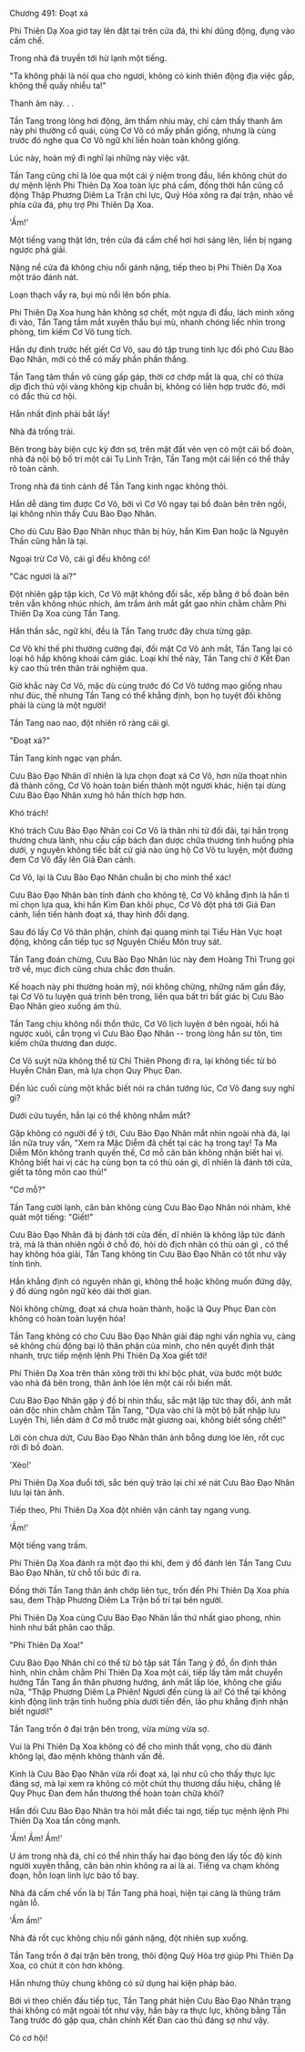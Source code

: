 




Chương 491: Đoạt xá


Phi Thiên Dạ Xoa giơ tay lên đặt tại trên cửa đá, thi khí dũng động, đụng vào cấm chế.

Trong nhà đá truyền tới hừ lạnh một tiếng.

"Ta không phải là nói qua cho ngươi, không có kinh thiên động địa việc gấp, không thể quấy nhiễu ta!"

Thanh âm này. . .

Tần Tang trong lòng hơi động, âm thầm nhíu mày, chỉ cảm thấy thanh âm này phi thường cổ quái, cùng Cơ Võ có mấy phần giống, nhưng là cùng trước đó nghe qua Cơ Võ ngữ khí liền hoàn toàn không giống.

Lúc này, hoàn mỹ đi nghĩ lại những này việc vặt.

Tần Tang cũng chỉ là lóe qua một cái ý niệm trong đầu, liền không chút do dự mệnh lệnh Phi Thiên Dạ Xoa toàn lực phá cấm, đồng thời hắn cũng cổ động Thập Phương Diêm La Trận chi lực, Quỷ Hỏa xông ra đại trận, nhào về phía cửa đá, phụ trợ Phi Thiên Dạ Xoa.

'Ầm!'

Một tiếng vang thật lớn, trên cửa đá cấm chế hơi hơi sáng lên, liền bị ngang ngược phá giải.

Nặng nề cửa đá không chịu nổi gánh nặng, tiếp theo bị Phi Thiên Dạ Xoa một trảo đánh nát.

Loạn thạch vẩy ra, bụi mù nổi lên bốn phía.

Phi Thiên Dạ Xoa hung hãn không sợ chết, một ngựa đi đầu, lách mình xông đi vào, Tần Tang tầm mắt xuyên thấu bụi mù, nhanh chóng liếc nhìn trong phòng, tìm kiếm Cơ Võ tung tích.

Hắn dự định trước hết giết Cơ Võ, sau đó tập trung tinh lực đối phó Cưu Bào Đạo Nhân, mới có thể có mấy phần phần thắng.

Tần Tang tâm thần vô cùng gấp gáp, thời cơ chớp mắt là qua, chỉ có thừa dịp địch thủ vội vàng không kịp chuẩn bị, không có liên hợp trước đó, mới có đắc thủ cơ hội.

Hắn nhất định phải bắt lấy!

Nhà đá trống trải.

Bên trong bày biện cực kỳ đơn sơ, trên mặt đất vẻn vẹn có một cái bồ đoàn, nhà đá nội bộ bố trí một cái Tụ Linh Trận, Tần Tang một cái liền có thể thấy rõ toàn cảnh.

Trong nhà đá tình cảnh để Tần Tang kinh ngạc không thôi.

Hắn dễ dàng tìm được Cơ Võ, bởi vì Cơ Võ ngay tại bồ đoàn bên trên ngồi, lại không nhìn thấy Cưu Bào Đạo Nhân.

Cho dù Cưu Bào Đạo Nhân nhục thân bị hủy, hắn Kim Đan hoặc là Nguyên Thần cũng hẳn là tại.

Ngoại trừ Cơ Võ, cái gì đều không có!

"Các ngươi là ai?"

Đột nhiên gặp tập kích, Cơ Võ mặt không đổi sắc, xếp bằng ở bồ đoàn bên trên vẫn không nhúc nhích, âm trầm ánh mắt gắt gao nhìn chằm chằm Phi Thiên Dạ Xoa cùng Tần Tang.

Hắn thần sắc, ngữ khí, đều là Tần Tang trước đây chưa từng gặp.

Cơ Võ khí thế phi thường cường đại, đối mặt Cơ Võ ánh mắt, Tần Tang lại có loại hô hấp không khoái cảm giác. Loại khí thế này, Tần Tang chỉ ở Kết Đan kỳ cao thủ trên thân trải nghiệm qua.

Giờ khắc này Cơ Võ, mặc dù cùng trước đó Cơ Võ tướng mạo giống nhau như đúc, thế nhưng Tần Tang có thể khẳng định, bọn họ tuyệt đối không phải là cùng là một người!

Tần Tang nao nao, đột nhiên rõ ràng cái gì.

"Đoạt xá?"

Tần Tang kinh ngạc vạn phần.

Cưu Bào Đạo Nhân dĩ nhiên là lựa chọn đoạt xá Cơ Võ, hơn nữa thoạt nhìn đã thành công, Cơ Võ hoàn toàn biến thành một người khác, hiện tại dùng Cưu Bào Đạo Nhân xưng hô hắn thích hợp hơn.

Khó trách!

Khó trách Cưu Bào Đạo Nhân coi Cơ Võ là thân nhi tử đối đãi, tại hắn trọng thương chưa lành, nhu cầu cấp bách đan dược chữa thương tình huống phía dưới, y nguyên không tiếc bất cứ giá nào ủng hộ Cơ Võ tu luyện, một đường đem Cơ Võ đẩy lên Giả Đan cảnh.

Cơ Võ, lại là Cưu Bào Đạo Nhân chuẩn bị cho mình thể xác!

Cưu Bào Đạo Nhân bàn tính đánh cho không tệ, Cơ Võ khẳng định là hắn tỉ mỉ chọn lựa qua, khi hắn Kim Đan khôi phục, Cơ Võ đột phá tới Giả Đan cảnh, liền tiến hành đoạt xá, thay hình đổi dạng.

Sau đó lấy Cơ Võ thân phận, chính đại quang minh tại Tiểu Hàn Vực hoạt động, không cần tiếp tục sợ Nguyên Chiếu Môn truy sát.

Tần Tang đoán chừng, Cưu Bào Đạo Nhân lúc này đem Hoàng Thì Trung gọi trở về, mục đích cũng chưa chắc đơn thuần.

Kế hoạch này phi thường hoàn mỹ, nói không chừng, những năm gần đây, tại Cơ Võ tu luyện quá trình bên trong, liền qua bất tri bất giác bị Cưu Bào Đạo Nhân gieo xuống ám thủ.

Tần Tang chịu không nổi thổn thức, Cơ Võ lịch luyện ở bên ngoài, hối hả ngược xuôi, cẩn trọng vì Cưu Bào Đạo Nhân -- trong lòng hắn sư tôn, tìm kiếm chữa thương đan dược.

Cơ Võ suýt nữa không thể từ Chỉ Thiên Phong đi ra, lại không tiếc từ bỏ Huyền Chân Đan, mà lựa chọn Quy Phục Đan.

Đến lúc cuối cùng một khắc biết nói ra chân tướng lúc, Cơ Võ đang suy nghĩ gì?

Dưới cửu tuyền, hắn lại có thể không nhắm mắt?

Gặp không có người để ý tới, Cưu Bào Đạo Nhân mắt nhìn ngoài nhà đá, lại lần nữa truy vấn, "Xem ra Mặc Diễm đã chết tại các hạ trong tay! Ta Ma Diễm Môn không tranh quyền thế, Cơ mỗ căn bản không nhận biết hai vị. Không biết hai vị các hạ cùng bọn ta có thù oán gì, dĩ nhiên là đánh tới cửa, giết ta tông môn cao thủ!"

"Cơ mỗ?"

Tần Tang cười lạnh, căn bản không cùng Cưu Bào Đạo Nhân nói nhảm, khẽ quát một tiếng: "Giết!"

Cưu Bào Đạo Nhân đã bị đánh tới cửa đến, dĩ nhiên là không lập tức đánh trả, mà là thản nhiên ngồi ở chỗ đó, hỏi dò địch nhân có thù oán gì , có thể hay không hóa giải, Tần Tang không tin Cưu Bào Đạo Nhân có tốt như vậy tính tình.

Hắn khẳng định có nguyên nhân gì, không thể hoặc không muốn đứng dậy, ý đồ dùng ngôn ngữ kéo dài thời gian.

Nói không chừng, đoạt xá chưa hoàn thành, hoặc là Quy Phục Đan còn không có hoàn toàn luyện hóa!

Tần Tang không có cho Cưu Bào Đạo Nhân giải đáp nghi vấn nghĩa vụ, càng sẽ không chủ động bại lộ thân phận của mình, cho nên quyết định thật nhanh, trực tiếp mệnh lệnh Phi Thiên Dạ Xoa giết tới!

Phi Thiên Dạ Xoa trên thân xông trời thi khí bộc phát, vừa bước một bước vào nhà đá bên trong, thân ảnh lóe lên một cái rồi biến mất.

Cưu Bào Đạo Nhân gặp ý đồ bị nhìn thấu, sắc mặt lập tức thay đổi, ánh mắt oán độc nhìn chằm chằm Tần Tang, "Dựa vào chỉ là một bộ bất nhập lưu Luyện Thi, liền dám ở Cơ mỗ trước mặt giương oai, không biết sống chết!"

Lời còn chưa dứt, Cưu Bào Đạo Nhân thân ảnh bỗng dưng lóe lên, rốt cục rời đi bồ đoàn.

'Xèo!'

Phi Thiên Dạ Xoa đuổi tới, sắc bén quỷ trảo lại chỉ xé nát Cưu Bào Đạo Nhân lưu lại tàn ảnh.

Tiếp theo, Phi Thiên Dạ Xoa đột nhiên vặn cánh tay ngang vung.

'Ầm!'

Một tiếng vang trầm.

Phi Thiên Dạ Xoa đánh ra một đạo thi khí, đem ý đồ đánh lén Tần Tang Cưu Bào Đạo Nhân, từ chỗ tối bức đi ra.

Đồng thời Tần Tang thân ảnh chớp liên tục, trốn đến Phi Thiên Dạ Xoa phía sau, đem Thập Phương Diêm La Trận bố trí tại bên người.

Phi Thiên Dạ Xoa cùng Cưu Bào Đạo Nhân lần thứ nhất giao phong, nhìn hình như bất phân cao thấp.

"Phi Thiên Dạ Xoa!"

Cưu Bào Đạo Nhân chỉ có thể từ bỏ tập sát Tần Tang ý đồ, ổn định thân hình, nhìn chằm chằm Phi Thiên Dạ Xoa một cái, tiếp lấy tầm mắt chuyển hướng Tần Tang ẩn thân phương hướng, ánh mắt lấp lóe, không che giấu nữa, "Thập Phương Diêm La Phiên! Ngươi đến cùng là ai! Có thể tại không kinh động linh trận tình huống phía dưới tiến đến, lão phu khẳng định nhận biết ngươi!"

Tần Tang trốn ở đại trận bên trong, vừa mừng vừa sợ.

Vui là Phi Thiên Dạ Xoa không có để cho mình thất vọng, cho dù đánh không lại, đào mệnh không thành vấn đề.

Kinh là Cưu Bào Đạo Nhân vừa rồi đoạt xá, lại như cũ cho thấy thực lực đáng sợ, mà lại xem ra không có một chút thụ thương dấu hiệu, chẳng lẽ Quy Phục Đan đem hắn thương thế hoàn toàn chữa khỏi?

Hắn đối Cưu Bào Đạo Nhân tra hỏi mắt điếc tai ngơ, tiếp tục mệnh lệnh Phi Thiên Dạ Xoa tấn công mạnh.

'Ầm! Ầm! Ầm!'

U ám trong nhà đá, chỉ có thể nhìn thấy hai đạo bóng đen lấy tốc độ kinh người xuyên thẳng, căn bản nhìn không ra ai là ai. Tiếng va chạm không đoạn, hỗn loạn linh lực bão tố bay.

Nhà đá cấm chế vốn là bị Tần Tang phá hoại, hiện tại càng là thủng trăm ngàn lỗ.

'Ầm ầm!'

Nhà đá rốt cục không chịu nổi gánh nặng, đột nhiên sụp xuống.

Tần Tang trốn ở đại trận bên trong, thôi động Quỷ Hỏa trợ giúp Phi Thiên Dạ Xoa, có chút ít còn hơn không.

Hắn nhưng thủy chung không có sử dụng hai kiện pháp bảo.

Bởi vì theo chiến đấu tiếp tục, Tần Tang phát hiện Cưu Bào Đạo Nhân trạng thái không có mặt ngoài tốt như vậy, hắn bày ra thực lực, không bằng Tần Tang trước đó gặp qua, chân chính Kết Đan cao thủ đáng sợ như vậy.

Có cơ hội!




